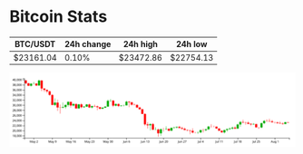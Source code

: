 # Bitcoin Stats

BTC/USDT|24h change|24h high|24h low|
|---|---|---|---|
|$23161.04|0.10%|$23472.86|$22754.13|

<img src="./chart.svg">
